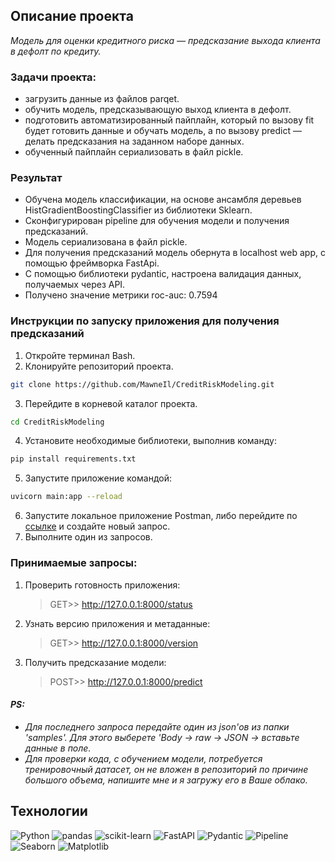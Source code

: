 ## Описание проекта
<em> 
Модель для оценки кредитного риска — предсказание выхода клиента в дефолт по кредиту.
</em>

### Задачи проекта:
- загрузить данные из файлов parqet.
- обучить модель, предсказывающую выход клиента в дефолт.
- подготовить автоматизированный пайплайн, который по вызову fit будет готовить данные и обучать модель, а по вызову predict — делать предсказания на заданном наборе данных.
- обученный пайплайн сериализовать в файл pickle.

### Результат
- Обучена модель классификации, на основе ансамбля деревьев HistGradientBoostingClassifier из библиотеки Sklearn.
- Сконфигурирован pipeline для обучения модели и получения предсказаний.
- Модель сериализована в файл pickle.
- Для получения предсказаний модель обернута в localhost web app, с помощью фреймворка FastApi.
- С помощью библиотеки pydantic, настроена валидация данных, получаемых через API.
- Получено значение метрики roc-auc: 0.7594

### Инструкции по запуску приложения для получения предсказаний
1. Откройте терминал Bash.
2. Клонируйте репозиторий проекта.
```bash
git clone https://github.com/MawneIl/CreditRiskModeling.git
```
3. Перейдите в корневой каталог проекта.
```bash
cd CreditRiskModeling
```
4. Установите необходимые библиотеки, выполнив команду:
```bash
pip install requirements.txt
```
5. Запустите приложение командой:
```bash
uvicorn main:app --reload
```
6. Запустите локальное приложение Postman, либо перейдите по <a href="https://web.postman.co/">ссылке</a> и создайте новый запрос.
7. Выполните один из запросов.

### Принимаемые запросы:
1. Проверить готовность приложения:<br><blockquote>GET>> http://127.0.0.1:8000/status</blockquote>
2. Узнать версию приложения и метаданные:<br><blockquote>GET>> http://127.0.0.1:8000/version</blockquote>
3. Получить предсказание модели:<br><blockquote>POST>> http://127.0.0.1:8000/predict<br></blockquote>

#### <i>PS:<br> 
- Для последнего запроса передайте один из json'ов из папки 'samples'. Для этого выберете 'Body -> raw -> JSON -> вставьте данные в поле.<br>
- Для проверки кода, с обучением модели, потребуется тренировочный датасет, он не вложен в репозиторий по причине большого объема, напишите мне и я загружу его в Ваше облако.
</i>

## Технологии
![Python](https://img.shields.io/badge/python-3670A0?style=for-the-badge&logo=python&logoColor=ffdd54)
![pandas](https://img.shields.io/badge/pandas-%23150458.svg?style=for-the-badge&logo=pandas&logoColor=white)
![scikit-learn](https://img.shields.io/badge/scikit--learn-%23F7931E.svg?style=for-the-badge&logo=scikit-learn&logoColor=white)
![FastAPI](https://img.shields.io/badge/FastAPI-005571?style=for-the-badge&logo=fastapi)
![Pydantic](https://img.shields.io/badge/Pydantic-%23ffffff.svg?style=for-the-badge&logo=Pydantic&logoColor=red)
![Pipeline](https://img.shields.io/badge/Pipeline-%23ffffff.svg?style=for-the-badge&logo=Pipeline&logoColor=red)
![Seaborn](https://img.shields.io/badge/Seaborn-%23ffffff.svg?style=for-the-badge&logo=Seaborn&logoColor=red)
![Matplotlib](https://img.shields.io/badge/Matplotlib-%23ffffff.svg?style=for-the-badge&logo=Matplotlib&logoColor=black)
